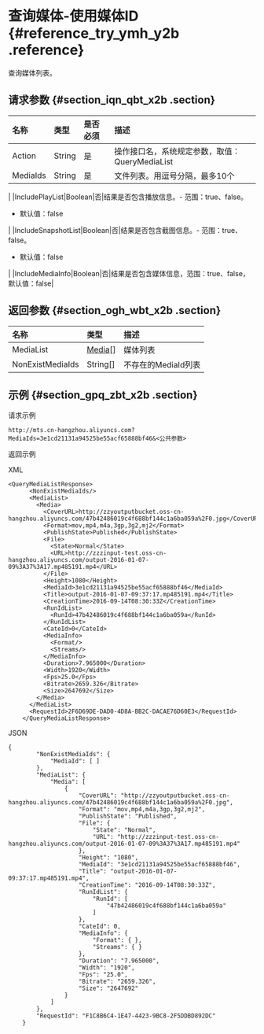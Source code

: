 # 查询媒体-使用媒体ID {#reference_try_ymh_y2b .reference}

查询媒体列表。

## 请求参数 {#section_iqn_qbt_x2b .section}

|名称|类型|是否必须|描述|
|:-|:-|:---|:-|
|Action|String|是|操作接口名，系统规定参数，取值：QueryMediaList|
|MediaIds|String|是|文件列表。用逗号分隔，最多10个

|
|IncludePlayList|Boolean|否|结果是否包含播放信息。-   范围：true、false。
-   默认值：false

|
|IncludeSnapshotList|Boolean|否|结果是否包含截图信息。-   范围：true、false。
-   默认值：false

|
|IncludeMediaInfo|Boolean|否|结果是否包含媒体信息，范围：true、false，默认值：false|

## 返回参数 {#section_ogh_wbt_x2b .section}

|名称|类型|描述|
|:-|:-|:-|
|MediaList|[Media](intl.zh-CN/API参考/数据类型.md#)\[\]|媒体列表|
|NonExistMediaIds|String\[\]|不存在的MediaId列表|

## 示例 {#section_gpq_zbt_x2b .section}

请求示例

```
http://mts.cn-hangzhou.aliyuncs.com?MediaIds=3e1cd21131a94525be55acf65888bf46&<公共参数>
```

返回示例

XML

```
<QueryMediaListResponse>
      <NonExistMediaIds/>
      <MediaList>
        <Media>
          <CoverURL>http://zzyoutputbucket.oss-cn-hangzhou.aliyuncs.com/47b42486019c4f688bf144c1a6ba059a%2F0.jpg</CoverURL>
          <Format>mov,mp4,m4a,3gp,3g2,mj2</Format>
          <PublishState>Published</PublishState>
          <File>
            <State>Normal</State>
            <URL>http://zzzinput-test.oss-cn-hangzhou.aliyuncs.com/output-2016-01-07-09%3A37%3A17.mp485191.mp4</URL>
          </File>
          <Height>1080</Height>
          <MediaId>3e1cd21131a94525be55acf65888bf46</MediaId>
          <Title>output-2016-01-07-09:37:17.mp485191.mp4</Title>
          <CreationTime>2016-09-14T08:30:33Z</CreationTime>
          <RunIdList>
            <RunId>47b42486019c4f688bf144c1a6ba059a</RunId>
          </RunIdList>
          <CateId>0</CateId>
          <MediaInfo>
            <Format/>
            <Streams/>
          </MediaInfo>
          <Duration>7.965000</Duration>
          <Width>1920</Width>
          <Fps>25.0</Fps>
          <Bitrate>2659.326</Bitrate>
          <Size>2647692</Size>
        </Media>
      </MediaList>
      <RequestId>2F6D69DE-DAD0-4D8A-BB2C-DACAE76D60E3</RequestId>
    </QueryMediaListResponse>
```

JSON

```
{
        "NonExistMediaIds": {
            "MediaId": [ ]
        }, 
        "MediaList": {
            "Media": [
                {
                    "CoverURL": "http://zzyoutputbucket.oss-cn-hangzhou.aliyuncs.com/47b42486019c4f688bf144c1a6ba059a%2F0.jpg", 
                    "Format": "mov,mp4,m4a,3gp,3g2,mj2", 
                    "PublishState": "Published", 
                    "File": {
                        "State": "Normal", 
                        "URL": "http://zzzinput-test.oss-cn-hangzhou.aliyuncs.com/output-2016-01-07-09%3A37%3A17.mp485191.mp4"
                    }, 
                    "Height": "1080", 
                    "MediaId": "3e1cd21131a94525be55acf65888bf46", 
                    "Title": "output-2016-01-07-09:37:17.mp485191.mp4", 
                    "CreationTime": "2016-09-14T08:30:33Z", 
                    "RunIdList": {
                        "RunId": [
                            "47b42486019c4f688bf144c1a6ba059a"
                        ]
                    }, 
                    "CateId": 0, 
                    "MediaInfo": {
                        "Format": { }, 
                        "Streams": { }
                    }, 
                    "Duration": "7.965000", 
                    "Width": "1920", 
                    "Fps": "25.0", 
                    "Bitrate": "2659.326", 
                    "Size": "2647692"
                }
            ]
        }, 
        "RequestId": "F1C8B6C4-1E47-4423-9BC8-2F5DDBD892DC"
    }
```


